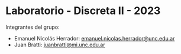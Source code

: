 # Laboratorio - Discreta II - 2023

Integrantes del grupo:

 - Emanuel Nicolás Herrador: emanuel.nicolas.herrador@unc.edu.ar
 - Juan Bratti: juanbratti@mi.unc.edu.ar